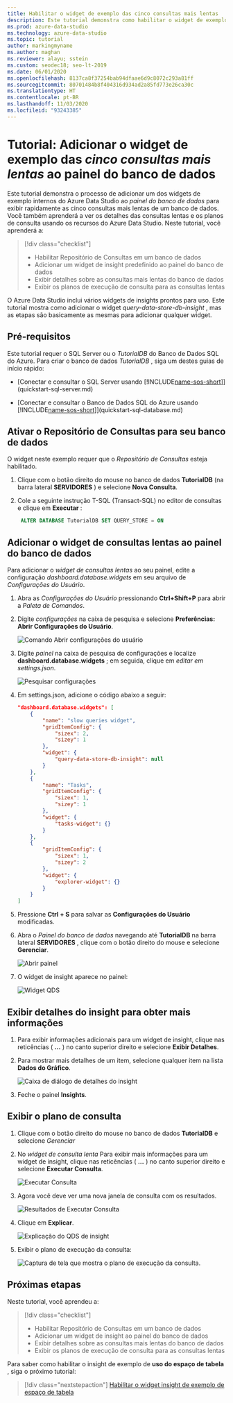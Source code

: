 ```yaml
---
title: Habilitar o widget de exemplo das cinco consultas mais lentas
description: Este tutorial demonstra como habilitar o widget de exemplo das cinco consultas mais lentas no painel do banco de dados.
ms.prod: azure-data-studio
ms.technology: azure-data-studio
ms.topic: tutorial
author: markingmyname
ms.author: maghan
ms.reviewer: alayu; sstein
ms.custom: seodec18; seo-lt-2019
ms.date: 06/01/2020
ms.openlocfilehash: 8137ca8f37254bab94dfaae6d9c8072c293a81ff
ms.sourcegitcommit: 80701484b8f404316d934ad2a85fd773e26ca30c
ms.translationtype: HT
ms.contentlocale: pt-BR
ms.lasthandoff: 11/03/2020
ms.locfileid: "93243385"
---
```

# <a name="tutorial-add-the-five-slowest-queries-sample-widget-to-the-database-dashboard"></a>Tutorial: Adicionar o widget de exemplo das *cinco consultas mais lentas* ao painel do banco de dados

Este tutorial demonstra o processo de adicionar um dos widgets de exemplo internos do Azure Data Studio ao *painel do banco de dados* para exibir rapidamente as cinco consultas mais lentas de um banco de dados. Você também aprenderá a ver os detalhes das consultas lentas e os planos de consulta usando os recursos do Azure Data Studio. Neste tutorial, você aprenderá a:

> [!div class="checklist"]
> * Habilitar Repositório de Consultas em um banco de dados
> * Adicionar um widget de insight predefinido ao painel do banco de dados
> * Exibir detalhes sobre as consultas mais lentas do banco de dados
> * Exibir os planos de execução de consulta para as consultas lentas

O Azure Data Studio inclui vários widgets de insights prontos para uso. Este tutorial mostra como adicionar o widget *query-data-store-db-insight* , mas as etapas são basicamente as mesmas para adicionar qualquer widget.

## <a name="prerequisites"></a>Pré-requisitos

Este tutorial requer o SQL Server ou o *TutorialDB* do Banco de Dados SQL do Azure. Para criar o banco de dados *TutorialDB* , siga um destes guias de início rápido:

* [Conectar e consultar o SQL Server usando [!INCLUDE[name-sos-short](../includes/name-sos-short.md)]](quickstart-sql-server.md)

* [Conectar e consultar o Banco de Dados SQL do Azure usando [!INCLUDE[name-sos-short](../includes/name-sos-short.md)]](quickstart-sql-database.md)

## <a name="turn-on-query-store-for-your-database"></a>Ativar o Repositório de Consultas para seu banco de dados

O widget neste exemplo requer que o *Repositório de Consultas* esteja habilitado.

1. Clique com o botão direito do mouse no banco de dados **TutorialDB** (na barra lateral **SERVIDORES** ) e selecione **Nova Consulta**.

2. Cole a seguinte instrução T-SQL (Transact-SQL) no editor de consultas e clique em **Executar** :

   ```sql
    ALTER DATABASE TutorialDB SET QUERY_STORE = ON
   ```

## <a name="add-the-slow-queries-widget-to-your-database-dashboard"></a>Adicionar o widget de consultas lentas ao painel do banco de dados

Para adicionar o *widget de consultas lentas* ao seu painel, edite a configuração *dashboard.database.widgets* em seu arquivo de *Configurações do Usuário*.

1. Abra as *Configurações do Usuário* pressionando **Ctrl+Shift+P** para abrir a *Paleta de Comandos*.

2. Digite *configurações* na caixa de pesquisa e selecione **Preferências: Abrir Configurações do Usuário**.

   ![Comando Abrir configurações do usuário](./media/tutorial-qds-sql-server/open-user-settings.png)

3. Digite *painel* na caixa de pesquisa de configurações e localize **dashboard.database.widgets** ; em seguida, clique em *editar em settings.json*.

   ![Pesquisar configurações](./media/tutorial-qds-sql-server/search-settings.png)

4. Em settings.json, adicione o código abaixo a seguir:

   ```json
   "dashboard.database.widgets": [
       {
           "name": "slow queries widget",
           "gridItemConfig": {
               "sizex": 2,
               "sizey": 1
           },
           "widget": {
               "query-data-store-db-insight": null
           }
       },
       {
           "name": "Tasks",
           "gridItemConfig": {
               "sizex": 1,
               "sizey": 1
           },
           "widget": {
               "tasks-widget": {}
           }
       },
       {
           "gridItemConfig": {
               "sizex": 1,
               "sizey": 2
           },
           "widget": {
               "explorer-widget": {}
           }
       }
   ]
   ```

5. Pressione **Ctrl + S** para salvar as **Configurações do Usuário** modificadas.

6. Abra o *Painel do banco de dados* navegando até **TutorialDB** na barra lateral **SERVIDORES** , clique com o botão direito do mouse e selecione **Gerenciar**.

   ![Abrir painel](./media/tutorial-qds-sql-server/insight-open-dashboard.png)

7. O widget de insight aparece no painel:

   ![Widget QDS](./media/tutorial-qds-sql-server/insight-qds-result.png)

## <a name="view-insight-details-for-more-information"></a>Exibir detalhes do insight para obter mais informações

1. Para exibir informações adicionais para um widget de insight, clique nas reticências ( **...** ) no canto superior direito e selecione **Exibir Detalhes**.

2. Para mostrar mais detalhes de um item, selecione qualquer item na lista **Dados do Gráfico**.

   ![Caixa de diálogo de detalhes do insight](./media/tutorial-qds-sql-server/insight-details-dialog.png)

3. Feche o painel **Insights**.

## <a name="view-the-query-plan"></a>Exibir o plano de consulta

1. Clique com o botão direito do mouse no banco de dados **TutorialDB** e selecione *Gerenciar*

2. No *widget de consulta lenta* Para exibir mais informações para um widget de insight, clique nas reticências ( **...** ) no canto superior direito e selecione **Executar Consulta**.

    ![Executar Consulta](media/tutorial-qds-sql-server/run-query.png)

3. Agora você deve ver uma nova janela de consulta com os resultados.

    ![Resultados de Executar Consulta](media/tutorial-qds-sql-server/run-query-results.png)

4. Clique em **Explicar**.

   ![Explicação do QDS de insight](./media/tutorial-qds-sql-server/insight-qds-explain.png)

5. Exibir o plano de execução da consulta:

   ![Captura de tela que mostra o plano de execução da consulta.](./media/tutorial-qds-sql-server/showplan.png)

## <a name="next-steps"></a>Próximas etapas

Neste tutorial, você aprendeu a:
> [!div class="checklist"]
> * Habilitar Repositório de Consultas em um banco de dados
> * Adicionar um widget de insight ao painel do banco de dados
> * Exibir detalhes sobre as consultas mais lentas do banco de dados
> * Exibir os planos de execução de consulta para as consultas lentas

Para saber como habilitar o insight de exemplo de **uso do espaço de tabela** , siga o próximo tutorial:

> [!div class="nextstepaction"]
> [Habilitar o widget insight de exemplo de espaço de tabela](tutorial-table-space-sql-server.md)